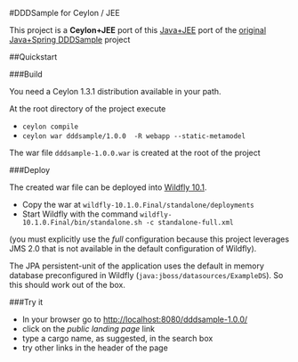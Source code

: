 #DDDSample for Ceylon / JEE

This project is a **Ceylon+JEE** port of this [Java+JEE](https://java.net/projects/cargotracker/pages/Home) 
port of the [original Java+Spring DDDSample](http://dddsample.sourceforge.net/) project

##Quickstart

###Build

You need a Ceylon 1.3.1 distribution available in your path.

At the root directory of
the project execute

* `ceylon compile`
* `ceylon war dddsample/1.0.0  -R webapp --static-metamodel`

The war file `dddsample-1.0.0.war` is created at the root of the project

###Deploy

The created war file can be deployed into [Wildfly 10.1](http://wildfly.org/).

* Copy the war at `wildfly-10.1.0.Final/standalone/deployments`
* Start Wildfly with the command   `wildfly-10.1.0.Final/bin/standalone.sh -c standalone-full.xml`
  
(you must explicitly use the *full* configuration because this project leverages JMS 2.0 that 
is not available in the default configuration of Wildfly).

The JPA persistent-unit of the application uses the default in memory database preconfigured in
Wildfly (`java:jboss/datasources/ExampleDS`). So this should work out of the box.

###Try it

* In your browser go to [http://localhost:8080/dddsample-1.0.0/](http://localhost:8080/dddsample-1.0.0/)
* click on the *public landing page* link
* type a cargo name, as suggested, in the search box
* try other links in the header of the page

